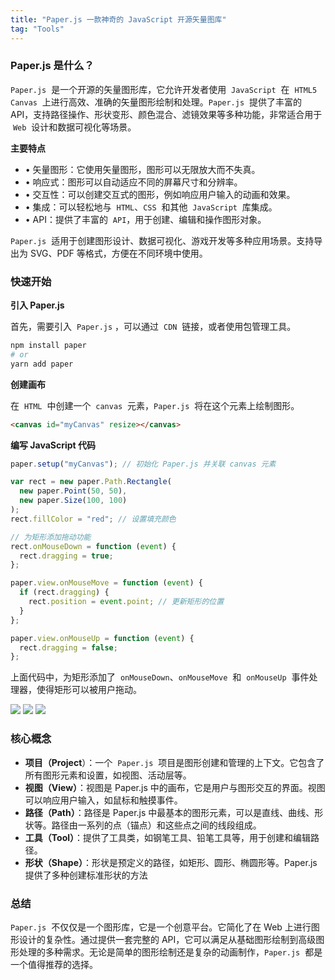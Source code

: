 ```yaml
---
title: "Paper.js 一款神奇的 JavaScript 开源矢量图库"
tag: "Tools"
---
```


### Paper.js 是什么？

`Paper.js`  是一个开源的矢量图形库，它允许开发者使用  `JavaScript`  在  `HTML5 Canvas`  上进行高效、准确的矢量图形绘制和处理。`Paper.js`  提供了丰富的 API，支持路径操作、形状变形、颜色混合、滤镜效果等多种功能，非常适合用于  `Web`  设计和数据可视化等场景。

**主要特点**

- • 矢量图形：它使用矢量图形，图形可以无限放大而不失真。
- • 响应式：图形可以自动适应不同的屏幕尺寸和分辨率。
- • 交互性：可以创建交互式的图形，例如响应用户输入的动画和效果。
- • 集成：可以轻松地与  `HTML`、`CSS`  和其他  `JavaScript`  库集成。
- • API：提供了丰富的  `API`，用于创建、编辑和操作图形对象。

`Paper.js`  适用于创建图形设计、数据可视化、游戏开发等多种应用场景。支持导出为 SVG、PDF 等格式，方便在不同环境中使用。

### 快速开始

**引入 Paper.js**

首先，需要引入  `Paper.js` ，可以通过  `CDN`  链接，或者使用包管理工具。

```sh
npm install paper
# or
yarn add paper
```

**创建画布**

在  `HTML`  中创建一个  `canvas`  元素，`Paper.js`  将在这个元素上绘制图形。

```html
<canvas id="myCanvas" resize></canvas>
```

**编写 JavaScript 代码**

```js
paper.setup("myCanvas"); // 初始化 Paper.js 并关联 canvas 元素

var rect = new paper.Path.Rectangle(
  new paper.Point(50, 50),
  new paper.Size(100, 100)
);
rect.fillColor = "red"; // 设置填充颜色

// 为矩形添加拖动功能
rect.onMouseDown = function (event) {
  rect.dragging = true;
};

paper.view.onMouseMove = function (event) {
  if (rect.dragging) {
    rect.position = event.point; // 更新矩形的位置
  }
};

paper.view.onMouseUp = function (event) {
  rect.dragging = false;
};
```

上面代码中，为矩形添加了  `onMouseDown`、`onMouseMove`  和  `onMouseUp`  事件处理器，使得矩形可以被用户拖动。

<img src="../imgs/55/01.webp" />

<img src="../imgs/55/01.gif" />

<img src="../imgs/55/02.gif" />

### 核心概念

- **项目（Project**）：一个  `Paper.js`  项目是图形创建和管理的上下文。它包含了所有图形元素和设置，如视图、活动层等。
- **视图（View）**：视图是 Paper.js 中的画布，它是用户与图形交互的界面。视图可以响应用户输入，如鼠标和触摸事件。
- **路径（Path）**：路径是 Paper.js 中最基本的图形元素，可以是直线、曲线、形状等。路径由一系列的点（锚点）和这些点之间的线段组成。
- **工具（Tool）**：提供了工具类，如钢笔工具、铅笔工具等，用于创建和编辑路径。
- **形状（Shape）**：形状是预定义的路径，如矩形、圆形、椭圆形等。Paper.js 提供了多种创建标准形状的方法

### 总结

`Paper.js`  不仅仅是一个图形库，它是一个创意平台。它简化了在 Web 上进行图形设计的复杂性。通过提供一套完整的 API，它可以满足从基础图形绘制到高级图形处理的多种需求。无论是简单的图形绘制还是复杂的动画制作，`Paper.js`  都是一个值得推荐的选择。
